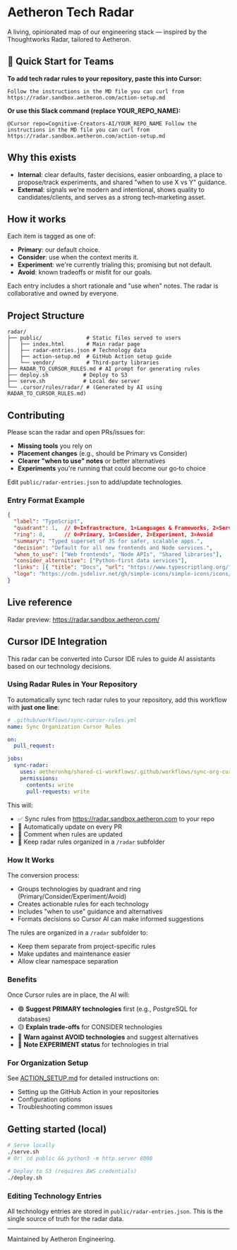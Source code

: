 # Aetheron Tech Radar

A living, opinionated map of our engineering stack — inspired by the Thoughtworks Radar, tailored to Aetheron.

## 🚀 Quick Start for Teams

**To add tech radar rules to your repository, paste this into Cursor:**
```
Follow the instructions in the MD file you can curl from https://radar.sandbox.aetheron.com/action-setup.md
```

**Or use this Slack command (replace YOUR_REPO_NAME):**
```
@Cursor repo=Cognitive-Creators-AI/YOUR_REPO_NAME Follow the instructions in the MD file you can curl from https://radar.sandbox.aetheron.com/action-setup.md
```

## Why this exists
- **Internal**: clear defaults, faster decisions, easier onboarding, a place to propose/track experiments, and shared "when to use X vs Y" guidance.
- **External**: signals we're modern and intentional, shows quality to candidates/clients, and serves as a strong tech‑marketing asset.

## How it works
Each item is tagged as one of:
- **Primary**: our default choice.
- **Consider**: use when the context merits it.
- **Experiment**: we're currently trialing this; promising but not default.
- **Avoid**: known tradeoffs or misfit for our goals.

Each entry includes a short rationale and "use when" notes. The radar is collaborative and owned by everyone.

## Project Structure
```
radar/
├── public/              # Static files served to users
│   ├── index.html       # Main radar page
│   ├── radar-entries.json # Technology data
│   ├── action-setup.md  # GitHub Action setup guide
│   └── vendor/          # Third-party libraries
├── RADAR_TO_CURSOR_RULES.md # AI prompt for generating rules
├── deploy.sh           # Deploy to S3
├── serve.sh            # Local dev server
└── .cursor/rules/radar/ # (Generated by AI using RADAR_TO_CURSOR_RULES.md)
```

## Contributing
Please scan the radar and open PRs/issues for:
- **Missing tools** you rely on
- **Placement changes** (e.g., should be Primary vs Consider)
- **Clearer "when to use" notes** or better alternatives
- **Experiments** you're running that could become our go‑to choice

Edit `public/radar-entries.json` to add/update technologies.

### Entry Format Example
```json
{
  "label": "TypeScript",
  "quadrant": 1,  // 0=Infrastructure, 1=Languages & Frameworks, 2=Services & LLMs, 3=Tools & Methodologies
  "ring": 0,      // 0=Primary, 1=Consider, 2=Experiment, 3=Avoid
  "summary": "Typed superset of JS for safer, scalable apps.",
  "decision": "Default for all new frontends and Node services.",
  "when_to_use": ["Web frontends", "Node APIs", "Shared libraries"],
  "consider_alternitive": ["Python-first data services"],
  "links": [{ "title": "Docs", "url": "https://www.typescriptlang.org/" }],
  "logo": "https://cdn.jsdelivr.net/gh/simple-icons/simple-icons/icons/typescript.svg"
}
```

## Live reference
Radar preview: https://radar.sandbox.aetheron.com/

## Cursor IDE Integration

This radar can be converted into Cursor IDE rules to guide AI assistants based on our technology decisions.

### Using Radar Rules in Your Repository

To automatically sync tech radar rules to your repository, add this workflow with **just one line**:

```yaml
# .github/workflows/sync-cursor-rules.yml
name: Sync Organization Cursor Rules

on:
  pull_request:

jobs:
  sync-radar:
    uses: aetheronhq/shared-ci-workflows/.github/workflows/sync-org-cursor-rules.yml@main
    permissions:
      contents: write
      pull-requests: write
```

This will:
- ✅ Sync rules from https://radar.sandbox.aetheron.com to your repo
- 🤖 Automatically update on every PR
- 💬 Comment when rules are updated
- 📁 Keep radar rules organized in a `/radar` subfolder

### How It Works

The conversion process:
- Groups technologies by quadrant and ring (Primary/Consider/Experiment/Avoid)
- Creates actionable rules for each technology
- Includes "when to use" guidance and alternatives
- Formats decisions so Cursor AI can make informed suggestions

The rules are organized in a `/radar` subfolder to:
- Keep them separate from project-specific rules
- Make updates and maintenance easier
- Allow clear namespace separation

### Benefits

Once Cursor rules are in place, the AI will:
- 🟢 **Suggest PRIMARY technologies** first (e.g., PostgreSQL for databases)
- 🟡 **Explain trade-offs** for CONSIDER technologies
- 🔴 **Warn against AVOID technologies** and suggest alternatives
- 🔵 **Note EXPERIMENT status** for technologies in trial

### For Organization Setup

See [ACTION_SETUP.md](public/action-setup.md) for detailed instructions on:
- Setting up the GitHub Action in your repositories
- Configuration options
- Troubleshooting common issues

## Getting started (local)
```bash
# Serve locally
./serve.sh
# Or: cd public && python3 -m http.server 8000

# Deploy to S3 (requires AWS credentials)
./deploy.sh
```

### Editing Technology Entries

All technology entries are stored in `public/radar-entries.json`. This is the single source of truth for the radar data.

---
Maintained by Aetheron Engineering.